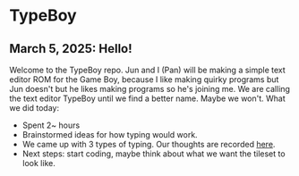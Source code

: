 # TypeBoy

## March 5, 2025: Hello!
Welcome to the TypeBoy repo. Jun and I (Pan) will be making a simple text editor ROM for the Game Boy, because I like making quirky programs but Jun doesn't but he likes making programs so he's joining me. We are calling the text editor TypeBoy until we find a better name. Maybe we won't. What we did today:
- Spent 2~ hours
- Brainstormed ideas for how typing would work.
- We came up with 3 types of typing. Our thoughts are recorded [here](https://www.canva.com/design/DAGg6SYRRPU/4CMcSRlry2y0dif6VhZBfg/view?utm_content=DAGg6SYRRPU&utm_campaign=designshare&utm_medium=link2&utm_source=uniquelinks&utlId=h42bbeacbb4).
- Next steps: start coding, maybe think about what we want the tileset to look like.

